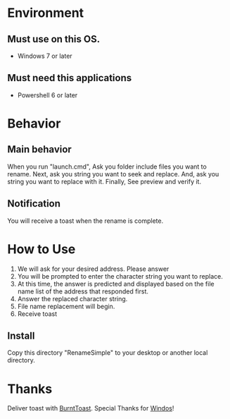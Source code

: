 
# Environment

## Must use on this OS.
- Windows 7 or later

## Must need this applications
- Powershell 6 or later

# Behavior

## Main behavior

When you run "launch.cmd",
Ask you folder include files you want to rename.
Next, ask you string you want to seek and replace.
And, ask you string you want to replace with it.
Finally, See preview and verify it.

## Notification
You will receive a toast when the rename is complete.

# How to Use

1. We will ask for your desired address. Please answer
1. You will be prompted to enter the character string you want to replace.
1. At this time, the answer is predicted and displayed based on the file name list of the address that responded first.
1. Answer the replaced character string.
1. File name replacement will begin.
1. Receive toast

## Install

Copy this directory "RenameSimple" to your desktop or another local directory.

# Thanks

Deliver toast with [BurntToast](https://github.com/Windos/BurntToast).
Special Thanks for [Windos](https://github.com/Windos)!